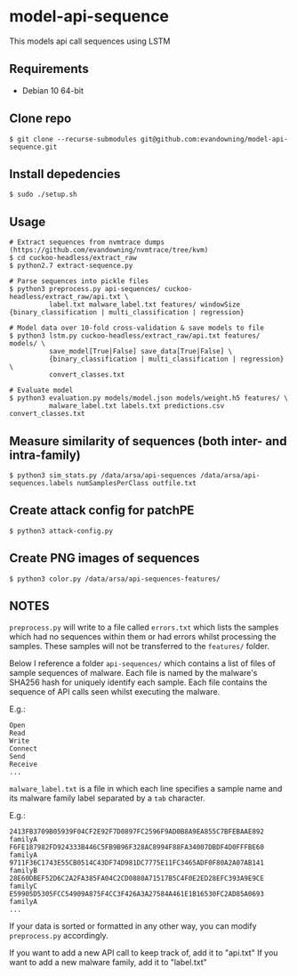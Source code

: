# model-api-sequence

This models api call sequences using LSTM

## Requirements
  * Debian 10 64-bit

## Clone repo
```
$ git clone --recurse-submodules git@github.com:evandowning/model-api-sequence.git
```

## Install depedencies
```
$ sudo ./setup.sh
```

## Usage
```
# Extract sequences from nvmtrace dumps (https://github.com/evandowning/nvmtrace/tree/kvm)
$ cd cuckoo-headless/extract_raw
$ python2.7 extract-sequence.py

# Parse sequences into pickle files
$ python3 preprocess.py api-sequences/ cuckoo-headless/extract_raw/api.txt \
          label.txt malware_label.txt features/ windowSize {binary_classification | multi_classification | regression}

# Model data over 10-fold cross-validation & save models to file
$ python3 lstm.py cuckoo-headless/extract_raw/api.txt features/ models/ \
          save_model[True|False] save_data[True|False] \
          {binary_classification | multi_classification | regression} \
          convert_classes.txt

# Evaluate model
$ python3 evaluation.py models/model.json models/weight.h5 features/ \
          malware_label.txt labels.txt predictions.csv convert_classes.txt
```

## Measure similarity of sequences (both inter- and intra-family)
```
$ python3 sim_stats.py /data/arsa/api-sequences /data/arsa/api-sequences.labels numSamplesPerClass outfile.txt
```

## Create attack config for patchPE
```
$ python3 attack-config.py
```

## Create PNG images of sequences
```
$ python3 color.py /data/arsa/api-sequences-features/
```

## NOTES
`preprocess.py` will write to a file called `errors.txt` which lists the samples
which had no sequences within them or had errors whilst processing the samples.
These samples will not be transferred to the `features/` folder.

Below I reference a folder `api-sequences/` which contains a list of files
of sample sequences of malware. Each file is named by the malware's SHA256 hash
for uniquely identify each sample. Each file contains the sequence of API calls
seen whilst executing the malware.

E.g.:
```
Open
Read
Write
Connect
Send
Receive
...
```

`malware_label.txt` is a file in which each line specifies a sample name and its
malware family label separated by a `tab` character.

E.g.:
```
2413FB3709B05939F04CF2E92F7D0897FC2596F9AD0B8A9EA855C7BFEBAAE892    familyA
F6FE187982FD924333B446C5FB9B96F328AC8994F88FA34007DBDF4D0FFFBE60    familyA
9711F36C1743E55CB0514C43DF74D981DC7775E11FC3465ADF0F80A2A07AB141    familyB
28E60DBEF52D6C2A2FA385FA04C2CD0880A71517B5C4F0E2ED28EFC393A9E9CE    familyC
E59905D5305FCC54909A875F4CC3F426A3A27584A461E1B16530FC2AD85A0693    familyA
...
```

If your data is sorted or formatted in any other way, you can modify `preprocess.py`
accordingly.

If you want to add a new API call to keep track of, add it to "api.txt"
If you want to add a new malware family, add it to "label.txt"
